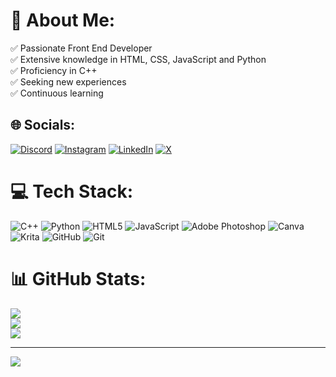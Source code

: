 # 💫 About Me:
✅ Passionate Front End Developer<br>✅ Extensive knowledge in HTML, CSS, JavaScript and Python <br>✅ Proficiency in C++<br>✅ Seeking new experiences<br>✅ Continuous learning


## 🌐 Socials:
[![Discord](https://img.shields.io/badge/Discord-%237289DA.svg?logo=discord&logoColor=white)](https://discord.gg/Thez#3627) [![Instagram](https://img.shields.io/badge/Instagram-%23E4405F.svg?logo=Instagram&logoColor=white)](https://instagram.com/@thiagogbu) [![LinkedIn](https://img.shields.io/badge/LinkedIn-%230077B5.svg?logo=linkedin&logoColor=white)](https://linkedin.com/in/@thiagogbu) [![X](https://img.shields.io/badge/X-black.svg?logo=X&logoColor=white)](https://x.com/@ThiagoGbu) 

# 💻 Tech Stack:
![C++](https://img.shields.io/badge/c++-%2300599C.svg?style=for-the-badge&logo=c%2B%2B&logoColor=white) ![Python](https://img.shields.io/badge/python-3670A0?style=for-the-badge&logo=python&logoColor=ffdd54) ![HTML5](https://img.shields.io/badge/html5-%23E34F26.svg?style=for-the-badge&logo=html5&logoColor=white) ![JavaScript](https://img.shields.io/badge/javascript-%23323330.svg?style=for-the-badge&logo=javascript&logoColor=%23F7DF1E) ![Adobe Photoshop](https://img.shields.io/badge/adobe%20photoshop-%2331A8FF.svg?style=for-the-badge&logo=adobe%20photoshop&logoColor=white) ![Canva](https://img.shields.io/badge/Canva-%2300C4CC.svg?style=for-the-badge&logo=Canva&logoColor=white) ![Krita](https://img.shields.io/badge/Krita-203759?style=for-the-badge&logo=krita&logoColor=EEF37B) ![GitHub](https://img.shields.io/badge/github-%23121011.svg?style=for-the-badge&logo=github&logoColor=white) ![Git](https://img.shields.io/badge/git-%23F05033.svg?style=for-the-badge&logo=git&logoColor=white)
# 📊 GitHub Stats:
![](https://github-readme-stats.vercel.app/api?username=ThiagoGBU&theme=dark&hide_border=false&include_all_commits=false&count_private=false)<br/>
![](https://github-readme-streak-stats.herokuapp.com/?user=ThiagoGBU&theme=dark&hide_border=false)<br/>
![](https://github-readme-stats.vercel.app/api/top-langs/?username=ThiagoGBU&theme=dark&hide_border=false&include_all_commits=false&count_private=false&layout=compact)

---
[![](https://visitcount.itsvg.in/api?id=ThiagoGBU&icon=0&color=0)](https://visitcount.itsvg.in)

<!-- Proudly created with GPRM ( https://gprm.itsvg.in ) -->
